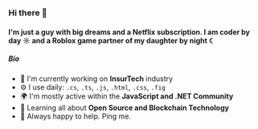 ### Hi there 👋

#### I'm just a guy with big dreams and a Netflix subscription. I am coder by day ☼ and a Roblox game partner of my daughter by night ☾

##### Bio

- 🏢 I'm currently working on **InsurTech** industry
- ⚙️ I use daily: `.cs`, `.ts`, `.js`, `.html`, `.css`, `.fig`
- 🌍 I'm mostly active within the **JavaScript and .NET Community**
- 🌱 Learning all about **Open Source and Blockchain Technology**
- 💬 Always happy to help. Ping me.
